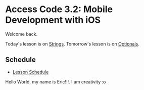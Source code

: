 # Access Code 3.2: Mobile Development with iOS

Welcome back.

Today's lesson is on [Strings](/lessons/strings). 
Tomorrow's lesson is on [Optionals](/lessons/optionals). 

## Schedule

- [Lesson Schedule](schedule.md)

Hello World, my name is Eric!!!. I am creativity :o
